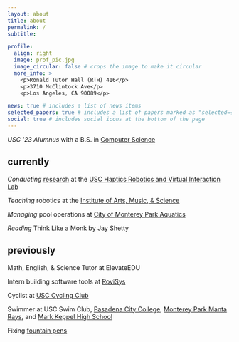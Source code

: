 ```yaml
---
layout: about
title: about
permalink: /
subtitle:

profile:
  align: right
  image: prof_pic.jpg
  image_circular: false # crops the image to make it circular
  more_info: >
    <p>Ronald Tutor Hall (RTH) 416</p>
    <p>3710 McClintock Ave</p>
    <p>Los Angeles, CA 90089</p>

news: true # includes a list of news items
selected_papers: true # includes a list of papers marked as "selected={true}"
social: true # includes social icons at the bottom of the page
---
```


_USC '23 Alumnus_ with a B.S. in [Computer Science](https://www.cs.usc.edu/)

## currently

_Conducting_ [research](https://bpb-us-e2.wpmucdn.com/sites.uci.edu/dist/2/5230/files/2023/09/64_SCR_23_Kenneth_Tiet.pdf) at the [USC Haptics Robotics and Virtual Interaction Lab](https://sites.usc.edu/culbertson/)

_Teaching_ robotics at the [Institute of Arts, Music, & Science](http://www.iams-usa.org/)

_Managing_ pool operations at [City of Monterey Park Aquatics](https://www.montereypark.ca.gov/1427/Aquatics)

_Reading_ Think Like a Monk by Jay Shetty

## previously

Math, English, & Science Tutor at ElevateEDU

Intern building software tools at [RoviSys](https://www.rovisys.com)

Cyclist at [USC Cycling Club](https://usccycling.com/)

Swimmer at USC Swim Club, [Pasadena City College](https://pcclancers.com/sports/mswimdive/index), [Monterey Park Manta Rays](https://www.gomotionapp.com/team/campmr/page/home), and [Mark Keppel High School](https://www.mkhs.org/)

Fixing [fountain pens](https://www.instagram.com/kayteepens/)
